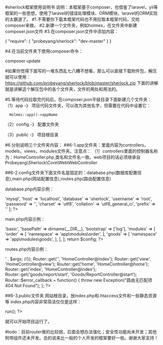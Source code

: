 #sherlock框架使用说明书
说明：本框架基于composer，也借鉴了laravel，yii等框架的一些思想，使用了laravel的错误处理模块、ORM模块，laravel的ORM实现的太霸道了。
#1.不需要你下载本框架代码也不用拉取本框架代码，交给composer来做。
#2.新建一个文件夹，例如holmes，在文件夹中新建composer.json文件
#3.在composer.json文件中添加内容：

{
    "require": {
        "probeyang/sherlock": "dev-master"
    }
}
  
#4.在当前文件夹下使用composer命令：

composer update
 
#如果你觉得下面写的一堆东西乱七八糟不想看，那么可以直接下载附件包，解压就可以使用：
https://github.com/probeyang/sherlock/blob/master/sherlock.zip
下面的讲解就是讲解这个解压包中的各个文件夹，文件的用处和用法的。
 
#5.等待代码拉取完代码后，在composer.json平级目录下面新建几个文件夹：
  （1）app -》 项目代码文件夹，可以改为其他名字，但需要在代码中设置它：
  
      Holmes::app()->appName
      
  （2）config -》 配置文件夹
  
  （3）public -》 项目根目录
  
#6.分别说明三个文件夹内容：
 ##6-1.app文件夹：里面内容为controllers，models，views，modules文件夹。注意点：
 （1）controllers里面的控制器名称为：HomeController.php,类名和文件名一致。web项目的话必须继承自Probeyang\Sherlock\Core\Web\WebController
 
 ##6-2.config文件夹下面文件名是固定的：database.php(数据库配置信息),main.php(网站配置信息),routes.php(路由配置信息)

database.php内容示例：

<?php

return [
    'driver' => 'mysql',
    'host' => 'localhost',
    'database' => 'sherlock',
    'username' => 'root',
    'password' => '',
    'charset' => 'utf8',
    'collation' => 'utf8_general_ci',
    'prefix' => ''
];
?>

main.php内容示例：

<?php

$config = [
    'id' => 'basic',
    'basePath' => dirname(__DIR__),
    'bootstrap' => ['log'],
    'modules' => [
        'order' => [
            'namespace' => 'app\modules\order',
        ],
        'goods' => [
            'namespace' => 'app\modules\goods',
        ],
    ],
];
return $config;
?>

routes.php内容示例：

<?php

use Probeyang\Sherlock\Router\Router;

Router::get('hello', function() {
    echo "成功！";
});

//Router::get('(:all)', function($args) {
//    echo '未匹配到路由<br>' . $args;
//});

Router::get('', 'HomeController@index');
Router::get('view', 'HomeController@view');
Router::get('home', 'HomeController@home');
Router::get('index', 'HomeController@index');
Router::get('goods/report/start', 'Goods/ReportController@start');

Router::$error_callback = function() {
    throw new Exception("路由无匹配项 404 Not Found");
};
?>

 ##6-3.public文件夹
网站根目录，放index.php和.htaccess文件和一些静态资源等
index.php内容非常简洁仅仅是这样：

<?php

//定义BASE_DIR
define('BASE_DIR', dirname(__DIR__));
// Autoload 自动载入
require BASE_DIR . '/vendor/autoload.php';
//系统运行
Holmes::app()->run();
?>

就可以开始项目运行了。


#todo：目前router做的比较弱，后面会想办法强化；安全性功能尚未开发；其他附带组件还未开发。总的说来比一般的个人开发的框架要好一些。谢谢大家支持！
